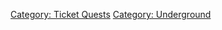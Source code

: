 [Category: Ticket Quests](Category:_Ticket_Quests "wikilink") [Category:
Underground](Category:_Underground "wikilink")

